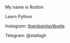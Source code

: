 My name is Rodion

Learn Python

Instagram: [tbwnbamtavtbutte](https://www.instagram.com/tbwnbamtavtbutte/)

Telegram: @stallagh

<!---
F-R-E-D-E-R-I-S-O-N/F-R-E-D-E-R-I-S-O-N is a ✨ special ✨ repository because its `README.md` (this file) appears on your GitHub profile.
You can click the Preview link to take a look at your changes.
--->
